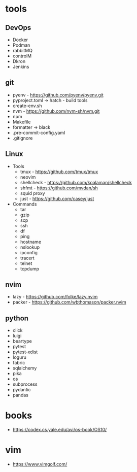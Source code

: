 # tools

## DevOps
- Docker
- Podman
- rabbitMQ
- controlM
- Dkron
- Jenkins


## git
- pyenv - https://github.com/pyenv/pyenv.git
- pyproject.toml -> hatch - build tools
- create-env.sh
- nvm - https://github.com/nvm-sh/nvm.git
- npm
- Makefile
- formatter -> black
- .pre-commit-config.yaml
- .gitignore

## Linux
- Tools
  - tmux - https://github.com/tmux/tmux
  - neovim
  - shellcheck - https://github.com/koalaman/shellcheck
  - shfmt - https://github.com/mvdan/sh
  - squid proxy
  - just - https://github.com/casey/just
- Commands 
  - tar
  - gzip
  - scp
  - ssh
  - df
  - ping
  - hostname
  - nslookup
  - ipconfig
  - tracert
  - telnet
  - tcpdump

## nvim
- lazy - https://github.com/folke/lazy.nvim
- packer - https://github.com/wbthomason/packer.nvim

## python
- click
- luigi
- beartype
- pytest
- pytest-xdist
- loguru
- fabric
- sqlalchemy
- pika
- os
- subprocess
- pydantic
- pandas


# books
- https://codex.cs.yale.edu/avi/os-book/OS10/

# vim
- https://www.vimgolf.com/
